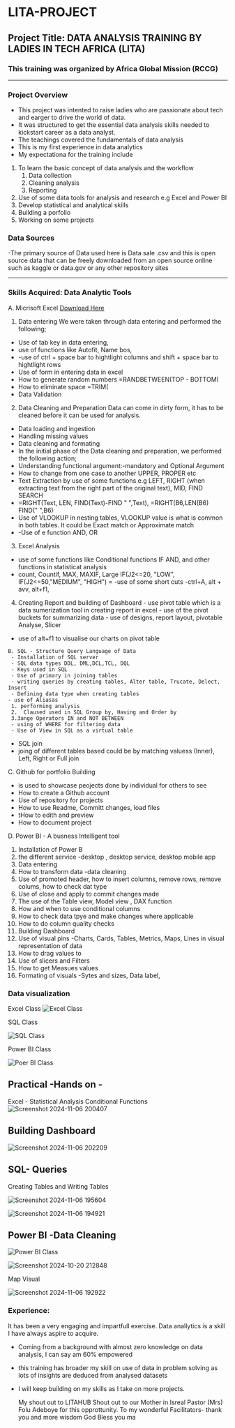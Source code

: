 # LITA-PROJECT
## Project Title:  DATA ANALYSIS TRAINING BY LADIES IN TECH AFRICA (LITA)
 
 ### This training was organized by Africa Global Mission (RCCG)
---
### Project Overview
- This project was intented to raise ladies who are passionate about tech and earger to drive the world of data.
- It was structured to get the essential data analysis skills needed to kickstart career as a data analyst.
- The teachings covered the fundamentals of data analysis
- This is my first experience in data analytics
- My expectationa for the training include
1. To learn the basic concept of data analysis and the workflow
    1. Data collection
    2. Cleaning analysis
    3. Reporting
2. Use of some data tools for analysis and research e.g Excel and Power BI
3. Develop statistical and analytical skills
4. Building a porfolio
5. Working on some projects
   
### Data Sources
-The primary source of Data used here is Data sale .csv and this is open source data that can be freely downloaded from an open source online such as kaggle or data.gov or any other repository sites

---
### Skills Acquired: Data Analytic Tools 
A. Micrisoft Excel  [Download Here](https://www.microsoft.com)   
  1. Data entering
  We were taken through data entering and  performed the following;
  - Use of tab key in data entering,
  - use of functions like Autofit, Name bos,
  - -use of ctrl + space bar to hightlight columns and shift + space bar to hightlight rows
  - Use of form in entering data in excel
  - How to generate random numbers  =RANDBETWEEN(TOP - BOTTOM)
  - How to eliminate space =TRIM(
  - Data Validation
    
  2.  Data Cleaning and Preparation
  Data can come in dirty form, it has to be cleaned before it can be used for analysis.
   - Data loading and ingestion
   - Handling missing values
   - Data cleaning and formating
  -  In the initial phase of the Data cleaning and preparation, we performed the following action;
  - Understanding functional argument:-mandatory and Optional Argument
  - How to change from one case to another UPPER, PROPER etc
  - Text Extraction by use of some functions e.g LEFT, RIGHT (when extracting text from the right part of the original text), MID, FIND SEARCH
  - =RIGHT(Text, LEN, FIND(Text)-FIND " ",Text), =RIGHT(B6,LEN(B6) FIND(" ",B6)
  - Use of VLOOKUP in nesting tables, VLOOKUP value is what is common in both tables. It could be Exact match or Approximate match
  - -Use of e function AND, OR
    
   3. Excel Analysis
  - use of some functions like Conditional functions IF AND,  and other functions in statisticat analysis
  - count, Countif,  MAX, MAXIF, Large
    IF(J2<=20, "LOW", IF(J2<=50,"MEDIUM", "HIGH") = 
  -use of some short cuts
  -ctrl+A, alt + avv, alt+f1,

   4. Creating Report and building of Dashboard
    - use pivot table which is a data sumerization tool in creating report in excel
    - use of the pivot buckets for summarizing data
    - use of designs, report layout, pivotable Analyse, Slicer
   - use of alt+f1 to visualise our charts on pivot table
      
    B. SQL - Structure Query Language of Data
     - Installation of SQL server
     - SQL data types DDL, DML,DCL,TCL, DQL
     - Keys used in SQL
     - Use of primary in joining tables
     - writing queries by creating tables, Alter table, Trucate, Delect, Insert
     - Defining data type when creating tables
    - use of Aliasas
     1. performing analysis 
     2.  Claused used in SQL Group by, Having and Order by
     3.3ange Operators IN and NOT BETWEEN
     - using of WHERE for filtering data
     - Use of View in SQL as a virtual table
  - SQL join
  -  joing of different tables based could be by matching valuess (Inner), Left, Right or Full join

  C. Github for portfolio Building
- is used to showcase peojects done by individual for others to see
 - How to create a Github account
- Use of repository for projects
- How to use Readme, Committ changes, load files
- tHow to edith and preview
- How to document project

D. Power BI - A busness Intelligent tool
 1. Installation of Power B
 2. the different service -desktop , desktop service, desktop mobile app
 3. Data entering
 4. How to transform data -data cleaning
 5. Use of promoted header, how to insert columns, remove rows, remove colums, how to check dat type
 6. Use of close and apply to commit changes made
 7. The use of the Table view, Model view , DAX function
 8. How and when to use conditional columns
 9. How to check data tpye and make changes where applicable
 10. How to do column quality checks
 11. Building Dashboard
 12. Use of visual pins -Charts, Cards, Tables, Metrics, Maps, Lines in visual representation of data
 13. How to drag values to
 14. Use of slicers and Filters
 15. How to get Measues values
 16. Formating of visuals -Sytes and sizes, Data label, 

  
  ### Data visualization
  Excel Class
 ![Excel Class](https://github.com/user-attachments/assets/c7f8bc84-59aa-48ef-aed5-786c7e07ed09)

SQL Class

![SQL Class](https://github.com/user-attachments/assets/c5179a1b-98a7-4f84-8633-5f1911027032)

Power BI Class

![Poer BI Class](https://github.com/user-attachments/assets/7e1f5913-96b1-4c1a-ae4a-37644ad74904)


## Practical -Hands on -
Excel - Statistical Analysis 
Conditional Functions
![Screenshot 2024-11-06 200407](https://github.com/user-attachments/assets/fc1953d7-335b-48e0-99f1-01ca78de4e5c)

## Building Dashboard
![Screenshot 2024-11-06 202209](https://github.com/user-attachments/assets/3ee2e09c-f33d-4bd9-b930-4a14d5940ea8)

## SQL- Queries
Creating Tables and Writing Tables

![Screenshot 2024-11-06 195604](https://github.com/user-attachments/assets/d0b111da-1787-4211-9764-78ec5640c7a1)

![Screenshot 2024-11-06 194921](https://github.com/user-attachments/assets/30023e13-508d-4063-84a5-d322214c7ee4)

## Power BI -Data Cleaning 
![Power BI Class](https://github.com/user-attachments/assets/967edc8c-2b28-40f2-b331-0a825c735fdc)

![Screenshot 2024-10-20 212848](https://github.com/user-attachments/assets/07d2d778-c8e2-4b36-acc9-57ccb6837f75)


Map Visual

![Screenshot 2024-11-06 192922](https://github.com/user-attachments/assets/92e5e104-c248-4371-8d53-06de59d7107c)


### Experience: 
It has been a very engaging and impartfull exercise. Data anallytics is a skill I have always aspire to acquire.
- Coming from a background with almost zero knowledge on data analysis, I can say am 60% empowered
- this training has broader my skill on use of data in problem solving as lots of insights are deduced from analysed datasets
- I will keep building on my  skills as I take on more projects.

  My shout out to  LITAHUB
  Shout out to our Mother in Isreal Pastor (Mrs) Folu Adeboye for this opprottunity.
  To my wonderful Facilitators- thank you and more wisdom
  God Bless you ma
 


